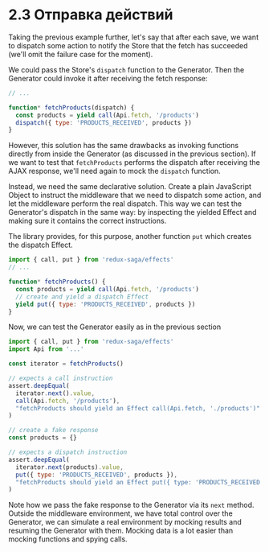 # 2.3 Отправка действий

Taking the previous example further, let's say that after each save, we want to dispatch some action to notify the Store that the fetch has succeeded \(we'll omit the failure case for the moment\).

We could pass the Store's `dispatch` function to the Generator. Then the Generator could invoke it after receiving the fetch response:

```javascript
// ...

function* fetchProducts(dispatch) {
  const products = yield call(Api.fetch, '/products')
  dispatch({ type: 'PRODUCTS_RECEIVED', products })
}
```

However, this solution has the same drawbacks as invoking functions directly from inside the Generator \(as discussed in the previous section\). If we want to test that `fetchProducts` performs the dispatch after receiving the AJAX response, we'll need again to mock the `dispatch` function.

Instead, we need the same declarative solution. Create a plain JavaScript Object to instruct the middleware that we need to dispatch some action, and let the middleware perform the real dispatch. This way we can test the Generator's dispatch in the same way: by inspecting the yielded Effect and making sure it contains the correct instructions.

The library provides, for this purpose, another function `put` which creates the dispatch Effect.

```javascript
import { call, put } from 'redux-saga/effects'
// ...

function* fetchProducts() {
  const products = yield call(Api.fetch, '/products')
  // create and yield a dispatch Effect
  yield put({ type: 'PRODUCTS_RECEIVED', products })
}
```

Now, we can test the Generator easily as in the previous section

```javascript
import { call, put } from 'redux-saga/effects'
import Api from '...'

const iterator = fetchProducts()

// expects a call instruction
assert.deepEqual(
  iterator.next().value,
  call(Api.fetch, '/products'),
  "fetchProducts should yield an Effect call(Api.fetch, './products')"
)

// create a fake response
const products = {}

// expects a dispatch instruction
assert.deepEqual(
  iterator.next(products).value,
  put({ type: 'PRODUCTS_RECEIVED', products }),
  "fetchProducts should yield an Effect put({ type: 'PRODUCTS_RECEIVED', products })"
)
```

Note how we pass the fake response to the Generator via its `next` method. Outside the middleware environment, we have total control over the Generator, we can simulate a real environment by mocking results and resuming the Generator with them. Mocking data is a lot easier than mocking functions and spying calls.

